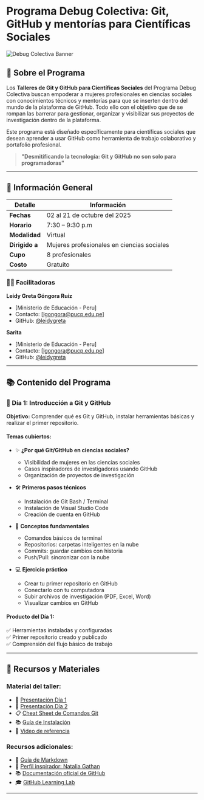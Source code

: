 # Programa Debug Colectiva: Git, GitHub y mentorías para Científicas Sociales
![Debug Colectiva Banner](https://via.placeholder.com/1200x300/6366f1/ffffff?text=Debug+Colectiva+-+Git+%26+GitHub+para+Científicas+Sociales)

## 🎯 Sobre el Programa

Los **Talleres de Git y GitHub para Científicas Sociales** del Programa Debug Colectiva buscan empoderar a mujeres profesionales en ciencias sociales con conocimientos técnicos y mentorías para que se inserten dentro del mundo de la plataforma de GitHub. Todo ello con el objetivo que de se rompan las barrerar para gestionar, organizar y visibilizar sus proyectos de investigación dentro de la plataforma. 

Este programa está diseñado específicamente para científicas sociales que desean aprender a usar GitHub como herramienta de trabajo colaborativo y portafolio profesional.

> **"Desmitificando la tecnología: Git y GitHub no son solo para programadoras"**

---

## 📅 Información General

| Detalle | Información |
|---------|-------------|
| **Fechas** | 02 al 21 de octubre del 2025 |
| **Horario** | 7:30 – 9:30 p.m |
| **Modalidad** | Virtual |
| **Dirigido a** | Mujeres profesionales en ciencias sociales |
| **Cupo** | 8 profesionales |
| **Costo** | Gratuito |

### 👩‍🏫 Facilitadoras

**Leidy Greta Góngora Ruiz**
- [Ministerio de Educación - Peru]
- Contacto: [lgongora@pucp.edu.pe]
- GitHub: [@leidygreta](https://github.com/leidygreta)

**Sarita**
- [Ministerio de Educación - Peru]
- Contacto: [lgongora@pucp.edu.pe]
- GitHub: [@leidygreta](https://github.com/leidygreta)

---

## 📚 Contenido del Programa

### 🌟 Día 1: Introducción a Git y GitHub

**Objetivo:** Comprender qué es Git y GitHub, instalar herramientas básicas y realizar el primer repositorio.

#### Temas cubiertos:
- ✨ **¿Por qué Git/GitHub en ciencias sociales?**
  - Visibilidad de mujeres en las ciencias sociales
  - Casos inspiradores de investigadoras usando GitHub
  - Organización de proyectos de investigación
  
- 🛠️ **Primeros pasos técnicos**
  - Instalación de Git Bash / Terminal
  - Instalación de Visual Studio Code
  - Creación de cuenta en GitHub
  
- 📖 **Conceptos fundamentales**
  - Comandos básicos de terminal
  - Repositorios: carpetas inteligentes en la nube
  - Commits: guardar cambios con historia
  - Push/Pull: sincronizar con la nube
  
- 💻 **Ejercicio práctico**
  - Crear tu primer repositorio en GitHub
  - Conectarlo con tu computadora
  - Subir archivos de investigación (PDF, Excel, Word)
  - Visualizar cambios en GitHub

#### Producto del Día 1:
✅ Herramientas instaladas y configuradas  
✅ Primer repositorio creado y publicado  
✅ Comprensión del flujo básico de trabajo

---

## 📖 Recursos y Materiales

### Material del taller:
- 📝 [Presentación Día 1](./presentaciones/dia1.pdf)
- 📝 [Presentación Día 2](./presentaciones/dia2.pdf)
- 📋 [Cheat Sheet de Comandos Git](./recursos/cheatsheet-git.md)
- 📚 [Guía de Instalación](./recursos/guia-instalacion.md)
- 🎥 [Video de referencia](https://www.youtube.com/watch?v=vA5TTz6BXhY)

### Recursos adicionales:
- 📖 [Guía de Markdown](https://datosgobar.github.io/portal-andino/markdown-guide/)
- 🌟 [Perfil inspirador: Natalia Gathan](https://github.com/ngathan)
- 📚 [Documentación oficial de GitHub](https://docs.github.com/)
- 🎓 [GitHub Learning Lab](https://lab.github.com/)

---

